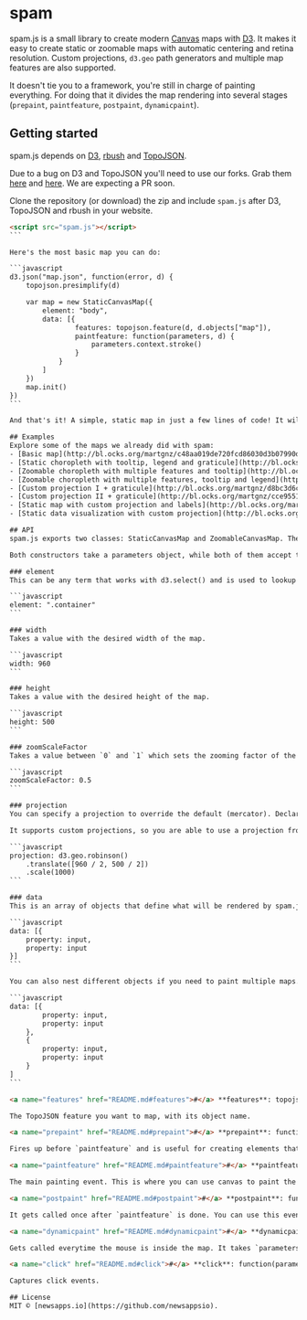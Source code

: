 # spam
spam.js is a small library to create modern [Canvas](https://developer.mozilla.org/en-US/docs/Web/API/Canvas_API) maps with [D3](https://github.com/mbostock/d3). It makes it easy to create static or zoomable maps with automatic centering and retina resolution. Custom projections, `d3.geo` path generators and multiple map features are also supported.

It doesn't tie you to a framework, you're still in charge of painting everything. For doing that it divides the map rendering into several stages (`prepaint`, `paintfeature`, `postpaint`, `dynamicpaint`).

## Getting started
spam.js depends on [D3](https://github.com/mbostock/d3), [rbush](https://github.com/mourner/rbush) and [TopoJSON](https://github.com/mbostock/topojson).

Due to a bug on D3 and TopoJSON you'll need to use our forks. Grab them [here](https://github.com/lukasappelhans/d3) and [here](https://github.com/lukasappelhans/topojson). We are expecting a PR soon.

Clone the repository (or download) the zip and include `spam.js` after D3, TopoJSON and rbush in your website.

````html
<script src="spam.js"></script>
```

Here's the most basic map you can do:

```javascript
d3.json("map.json", function(error, d) {
    topojson.presimplify(d)

    var map = new StaticCanvasMap({
        element: "body",
        data: [{
                features: topojson.feature(d, d.objects["map"]),
                paintfeature: function(parameters, d) {
                    parameters.context.stroke()
                }
            }
        ]
    })
    map.init()
})
```

And that's it! A simple, static map in just a few lines of code! It will be automagically projected and centered in your container, nothing else needed.

## Examples
Explore some of the maps we already did with spam:
- [Basic map](http://bl.ocks.org/martgnz/c48aa019de720fcd86030d3b07990d8d)
- [Static choropleth with tooltip, legend and graticule](http://bl.ocks.org/martgnz/1c0fa3985d0a7b51437cdfd326cc2fda)
- [Zoomable choropleth with multiple features and tooltip](http://bl.ocks.org/martgnz/a61c2da0e45a108c857e)
- [Zoomable choropleth with multiple features, tooltip and legend](http://bl.ocks.org/martgnz/a61c2da0e45a108c857e)
- [Custom projection I + graticule](http://bl.ocks.org/martgnz/d8bc3d6c29e712e3255f095671a51967)
- [Custom projection II + graticule](http://bl.ocks.org/martgnz/cce95512ca18c226b4cc)
- [Static map with custom projection and labels](http://bl.ocks.org/martgnz/e5c0387a5bb675b061a2c0a9f573f86a)
- [Static data visualization with custom projection](http://bl.ocks.org/martgnz/9023a67f080cca8b31ef5d6b1dcf4637)

## API
spam.js exports two classes: StaticCanvasMap and ZoomableCanvasMap. The only difference between them is that the latter provides a *zoom*-function which takes a feature as parameter.

Both constructors take a parameters object, while both of them accept the same members.

### element
This can be any term that works with d3.select() and is used to lookup the element that is used as the parent of the DOM-elements the spam.js-code will create.

```javascript
element: ".container"
```

### width
Takes a value with the desired width of the map.

```javascript
width: 960
```

### height
Takes a value with the desired height of the map.

```javascript
height: 500
```

### zoomScaleFactor
Takes a value between `0` and `1` which sets the zooming factor of the map.

```javascript
zoomScaleFactor: 0.5
```

### projection
You can specify a projection to override the default (mercator). Declare it the same way as you would in D3, as it supports the usual stuff (`translate`, `center`, `scale`). You can also just provide the name of the projection and spam will try to center and scale it.

It supports custom projections, so you are able to use a projection from [`d3.geo.projection`](https://github.com/d3/d3-geo-projection/) or [`d3-composite-projections`](https://github.com/rveciana/d3-composite-projections) if you load them before:

```javascript
projection: d3.geo.robinson()
    .translate([960 / 2, 500 / 2])
    .scale(1000)
```

### data
This is an array of objects that define what will be rendered by spam.js. spam.js can render multiple datasets, the first element in the array gets painted first. The only mandatory property is *features* which takes a [FeatureCollection](https://github.com/mbostock/topojson/wiki/API-Reference#feature).

```javascript
data: [{
    property: input,
    property: input
}]
```

You can also nest different objects if you need to paint multiple maps.

```javascript
data: [{
        property: input,
        property: input
    },
    {
        property: input,
        property: input
    }
]
```

<a name="features" href="README.md#features">#</a> **features**: topojson.feature(d, d.objects["map"]).

The TopoJSON feature you want to map, with its object name.

<a name="prepaint" href="README.md#prepaint">#</a> **prepaint**: function(parameters, d) {}

Fires up before `paintfeature` and is useful for creating elements that only need to be painted once, as [graticules](http://support.esri.com/en/knowledgebase/GISDictionary/term/graticule).

<a name="paintfeature" href="README.md#paintfeature">#</a> **paintfeature**: function(parameters, d) {}

The main painting event. This is where you can use canvas to paint the stroke of your map or fill it with colors to create a choropleth.

<a name="postpaint" href="README.md#postpaint">#</a> **postpaint**: function(parameters, d) {}

It gets called once after `paintfeature` is done. You can use this event to create objects on the top of the map, as labels, annotations, circles or bubbles.

<a name="dynamicpaint" href="README.md#dynamicpaint">#</a> **dynamicpaint**: function(parameters, hover) {}

Gets called everytime the mouse is inside the map. It takes `parameters` and `hover`, which contains the properties of the current hovered object. This is indeed useful for creating tooltips.

<a name="click" href="README.md#click">#</a> **click**: function(parameters, d) {}

Captures click events.

## License
MIT © [newsapps.io](https://github.com/newsappsio).
